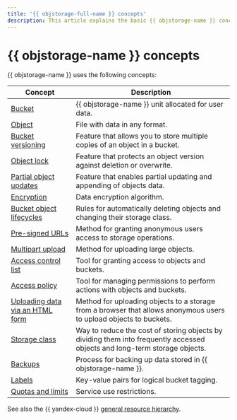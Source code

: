 ```yaml
---
title: '{{ objstorage-full-name }} concepts'
description: This article explains the basic {{ objstorage-name }} concepts.
---
```


# {{ objstorage-name }} concepts

{{ objstorage-name }} uses the following concepts:


Concept | Description
--------|----------
[Bucket](bucket.md) | {{ objstorage-name }} unit allocated for user data.
[Object](object.md)  | File with data in any format.
[Bucket versioning](versioning.md) | Feature that allows you to store multiple copies of an object in a bucket.
[Object lock](object-lock.md) | Feature that protects an object version against deletion or overwrite.
[Partial object updates](object-patch.md) | Feature that enables partial updating and appending of objects data.
[Encryption](encryption.md) | Data encryption algorithm.
[Bucket object lifecycles](lifecycles.md) | Rules for automatically deleting objects and changing their storage class.
[Pre-signed URLs](pre-signed-urls.md) | Method for granting anonymous users access to storage operations.
[Multipart upload](multipart.md) | Method for uploading large objects.
[Access control list](acl.md) | Tool for granting access to objects and buckets.
[Access policy](policy.md) | Tool for managing permissions to perform actions with objects and buckets.
[Uploading data via an HTML form](presigned-post-forms.md) | Method for uploading objects to a storage from a browser that allows anonymous users to upload objects to buckets.
[Storage class](storage-class.md) | Way to reduce the cost of storing objects by dividing them into frequently accessed objects and long-term storage objects.
[Backups](backup.md) | Process for backing up data stored in {{ objstorage-name }}.
[Labels](tags.md) | Key-value pairs for logical bucket tagging.
[Quotas and limits](limits.md) | Service use restrictions.




See also the {{ yandex-cloud }} [general resource hierarchy](../../resource-manager/concepts/resources-hierarchy.md).
